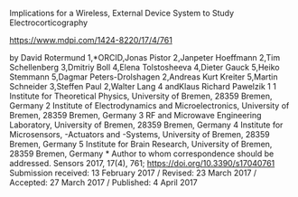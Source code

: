 Implications for a Wireless, External Device System to Study Electrocorticography

https://www.mdpi.com/1424-8220/17/4/761

by David Rotermund 1,*ORCID,Jonas Pistor 2,Janpeter Hoeffmann 2,Tim Schellenberg 3,Dmitriy Boll 4,Elena Tolstosheeva 4,Dieter Gauck 5,Heiko Stemmann 5,Dagmar Peters-Drolshagen 2,Andreas Kurt Kreiter 5,Martin Schneider 3,Steffen Paul 2,Walter Lang 4 andKlaus Richard Pawelzik 1
1
Institute for Theoretical Physics, University of Bremen, 28359 Bremen, Germany
2
Institute of Electrodynamics and Microelectronics, University of Bremen, 28359 Bremen, Germany
3
RF and Microwave Engineering Laboratory, University of Bremen, 28359 Bremen, Germany
4
Institute for Microsensors, -Actuators and -Systems, University of Bremen, 28359 Bremen, Germany
5
Institute for Brain Research, University of Bremen, 28359 Bremen, Germany
*
Author to whom correspondence should be addressed.
Sensors 2017, 17(4), 761; https://doi.org/10.3390/s17040761
Submission received: 13 February 2017 / Revised: 23 March 2017 / Accepted: 27 March 2017 / Published: 4 April 2017
